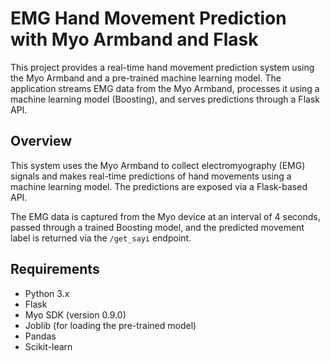 # EMG Hand Movement Prediction with Myo Armband and Flask

This project provides a real-time hand movement prediction system using the Myo Armband and a pre-trained machine learning model. The application streams EMG data from the Myo Armband, processes it using a machine learning model (Boosting), and serves predictions through a Flask API.

## Overview

This system uses the Myo Armband to collect electromyography (EMG) signals and makes real-time predictions of hand movements using a machine learning model. The predictions are exposed via a Flask-based API.

The EMG data is captured from the Myo device at an interval of 4 seconds, passed through a trained Boosting model, and the predicted movement label is returned via the `/get_sayi` endpoint.
## Requirements

- Python 3.x
- Flask
- Myo SDK (version 0.9.0)
- Joblib (for loading the pre-trained model)
- Pandas
- Scikit-learn
